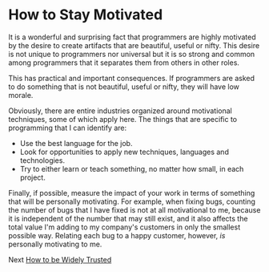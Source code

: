 # How to Stay Motivated

It is a wonderful and surprising fact that programmers are highly motivated by the desire to create artifacts that are beautiful, useful or nifty. This desire is not unique to programmers nor universal but it is so strong and common among programmers that it separates them from others in other roles.

This has practical and important consequences. If programmers are asked to do something that is not beautiful, useful or nifty, they will have low morale. 

Obviously, there are entire industries organized around motivational techniques, some of which apply here. The things that are specific to programming that I can identify are:

- Use the best language for the job.
- Look for opportunities to apply new techniques, languages and technologies.
- Try to either learn or teach something, no matter how small, in each project.

Finally, if possible, measure the impact of your work in terms of something that will be personally motivating. For example, when fixing bugs, counting the number of bugs that I have fixed is not at all motivational to me, because it is independent of the number that may still exist, and it also affects the total value I'm adding to my company's customers in only the smallest possible way. Relating each bug to a happy customer, however, *is* personally motivating to me.

Next [How to be Widely Trusted](02-How-to-be-Widely-Trusted.md)
